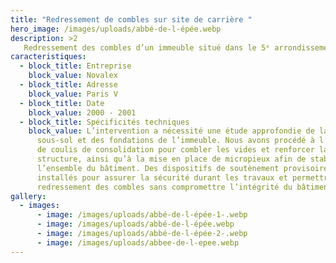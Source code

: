 ```yaml
---
title: "Redressement de combles sur site de carrière "
hero_image: /images/uploads/abbé-de-l-épée.webp
description: >2
   Redressement des combles d’un immeuble situé dans le 5ᵉ arrondissement de Paris, reposant sur un site de carrière souterraine.
caracteristiques:
  - block_title: Entreprise
    block_value: Novalex
  - block_title: Adresse
    block_value: Paris V
  - block_title: Date
    block_value: 2000 - 2001
  - block_title: Spécificités techniques
    block_value: L’intervention a nécessité une étude approfondie de la stabilité du
      sous-sol et des fondations de l’immeuble. Nous avons procédé à l’injection
      de coulis de consolidation pour combler les vides et renforcer la
      structure, ainsi qu’à la mise en place de micropieux afin de stabiliser
      l’ensemble du bâtiment. Des dispositifs de soutènement provisoires ont été
      installés pour assurer la sécurité durant les travaux et permettre un
      redressement des combles sans compromettre l’intégrité du bâtiment.
gallery:
  - images:
      - image: /images/uploads/abbé-de-l-épée-1-.webp
      - image: /images/uploads/abbé-de-l-épée.webp
      - image: /images/uploads/abbé-de-l-épée-2-.webp
      - image: /images/uploads/abbee-de-l-epee.webp
---
```

